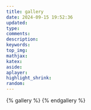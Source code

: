 ```yaml
---
title: gallery
date: 2024-09-15 19:52:36
updated:
type:
comments:
description:
keywords:
top_img:
mathjax:
katex:
aside:
aplayer:
highlight_shrink:
random:
---
```

{% gallery %}
{% endgallery %}
